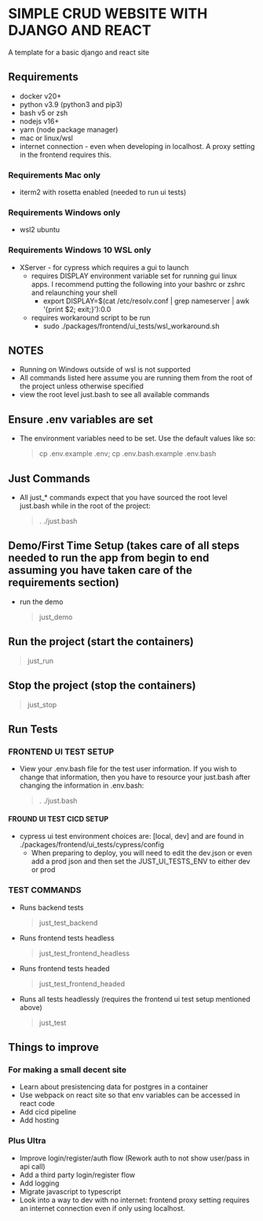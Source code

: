 # SIMPLE CRUD WEBSITE WITH DJANGO AND REACT

A template for a basic django and react site

## Requirements

- docker v20+
- python v3.9 (python3 and pip3)
- bash v5 or zsh
- nodejs v16+
- yarn (node package manager)
- mac or linux/wsl
- internet connection - even when developing in localhost. A proxy setting in the frontend requires this.

### Requirements Mac only

- iterm2 with rosetta enabled (needed to run ui tests)

### Requirements Windows only

- wsl2 ubuntu

### Requirements Windows 10 WSL only

- XServer - for cypress which requires a gui to launch
  - requires DISPLAY environment variable set for running gui linux apps. I recommend putting the following into your bashrc or zshrc and relaunching your shell
    - export DISPLAY=$(cat /etc/resolv.conf | grep nameserver | awk '{print $2; exit;}'):0.0
  - requires workaround script to be run
    - sudo ./packages/frontend/ui_tests/wsl_workaround.sh

## NOTES

- Running on Windows outside of wsl is not supported
- All commands listed here assume you are running them from the root of the project unless otherwise specified
- view the root level just.bash to see all available commands

## Ensure .env variables are set

- The environment variables need to be set. Use the default values like so:
  > cp .env.example .env; cp .env.bash.example .env.bash

## Just Commands

- All just\_\* commands expect that you have sourced the root level just.bash while in the root of the project:
  > . ./just.bash

## Demo/First Time Setup (takes care of all steps needed to run the app from begin to end assuming you have taken care of the requirements section)

- run the demo
  > just_demo

## Run the project (start the containers)

> just_run

## Stop the project (stop the containers)

> just_stop

## Run Tests

### FRONTEND UI TEST SETUP

- View your .env.bash file for the test user information. If you wish to change that information, then you have to resource your just.bash after changing the information in .env.bash:
  > . ./just.bash

#### FROUND UI TEST CICD SETUP

- cypress ui test environment choices are: [local, dev] and are found in ./packages/frontend/ui_tests/cypress/config
  - When preparing to deploy, you will need to edit the dev.json or even add a prod json and then set the JUST_UI_TESTS_ENV to either dev or prod

### TEST COMMANDS

- Runs backend tests

  > just_test_backend

- Runs frontend tests headless

  > just_test_frontend_headless

- Runs frontend tests headed

  > just_test_frontend_headed

- Runs all tests headlessly (requires the frontend ui test setup mentioned above)
  > just_test

## Things to improve

### For making a small decent site

- Learn about presistencing data for postgres in a container
- Use webpack on react site so that env variables can be accessed in react code
- Add cicd pipeline
- Add hosting

### Plus Ultra

- Improve login/register/auth flow (Rework auth to not show user/pass in api call)
- Add a third party login/register flow
- Add logging
- Migrate javascript to typescript
- Look into a way to dev with no internet: frontend proxy setting requires an internet connection even if only using localhost.
